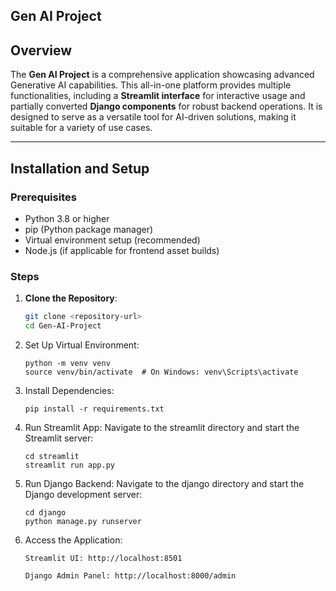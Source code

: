 ## Gen AI Project

## Overview
The **Gen AI Project** is a comprehensive application showcasing advanced Generative AI capabilities. This all-in-one platform provides multiple functionalities, including a **Streamlit interface** for interactive usage and partially converted **Django components** for robust backend operations. It is designed to serve as a versatile tool for AI-driven solutions, making it suitable for a variety of use cases.

---

## Installation and Setup

### Prerequisites
- Python 3.8 or higher
- pip (Python package manager)
- Virtual environment setup (recommended)
- Node.js (if applicable for frontend asset builds)

### Steps
1. **Clone the Repository**:
   ```bash
   git clone <repository-url>
   cd Gen-AI-Project
2. Set Up Virtual Environment:
   
       python -m venv venv
       source venv/bin/activate  # On Windows: venv\Scripts\activate

3. Install Dependencies:
   
       pip install -r requirements.txt

5. Run Streamlit App: Navigate to the streamlit directory and start the Streamlit server:
   
       cd streamlit
       streamlit run app.py

7. Run Django Backend: Navigate to the django directory and start the Django development server:
   
       cd django
       python manage.py runserver

9. Access the Application:

       Streamlit UI: http://localhost:8501
   
       Django Admin Panel: http://localhost:8000/admin
